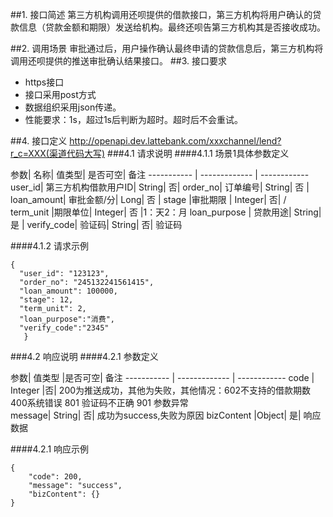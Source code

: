 ##1. 接口简述
第三方机构调用还呗提供的借款接口，第三方机构将用户确认的贷款信息（贷款金额和期限）发送给机构。最终还呗告第三方机构其是否接收成功。



##2. 调用场景
审批通过后，用户操作确认最终申请的贷款信息后，第三方机构将调用还呗提供的推送审批确认结果接口。
##3. 接口要求
* https接口
* 接口采用post方式
* 数据组织采用json传递。
* 性能要求：1s，超过1s后判断为超时。超时后不会重试。

##4. 接口定义
http://openapi.dev.lattebank.com/xxxchannel/lend?r_c=XXX(渠道代码大写)
###4.1 请求说明
####4.1.1 场景1具体参数定义

参数|  名称|  值类型| 是否可空|  备注
----------- | ------------- | ------------
user_id| 第三方机构借款用户ID|  String|  否|
order_no|  订单编号|  String|  否 |
loan_amount| 审批金额/分|  Long|  否 |
stage |审批期限 | Integer| 否| /
term_unit |期限单位|  Integer| 否 |1：天2：月
loan_purpose | 贷款用途|  String|  是 |
verify_code| 验证码| String|  否| 验证码

####4.1.2 请求示例
```
{
  "user_id": "123123",
  "order_no": "245132241561415",
  "loan_amount": 100000,
  "stage": 12,
  "term_unit": 2,
  "loan_purpose":"消费",
  "verify_code":"2345"
   }
```
###4.2 响应说明
####4.2.1 参数定义

参数|   值类型 |是否可空|  备注
----------- | ------------- | ------------
code | Integer |否| 200为推送成功，其他为失败，其他情况：602不支持的借款期数 400系统错误 801 验证码不正确 901 参数异常  
message| String|  否| 成功为success,失败为原因
bizContent |Object| 是| 响应数据

####4.2.1 响应示例
```
{
    "code": 200,
    "message": "success",
    "bizContent": {}
}
```
